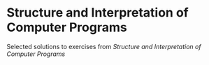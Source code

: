 # Structure and Interpretation of Computer Programs
Selected solutions to exercises from _Structure and Interpretation of Computer Programs_
